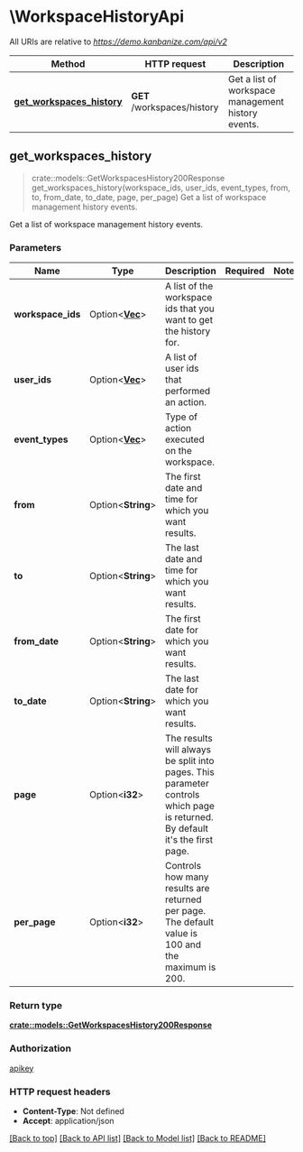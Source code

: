 # \WorkspaceHistoryApi

All URIs are relative to *https://demo.kanbanize.com/api/v2*

Method | HTTP request | Description
------------- | ------------- | -------------
[**get_workspaces_history**](WorkspaceHistoryApi.md#get_workspaces_history) | **GET** /workspaces/history | Get a list of workspace management history events.



## get_workspaces_history

> crate::models::GetWorkspacesHistory200Response get_workspaces_history(workspace_ids, user_ids, event_types, from, to, from_date, to_date, page, per_page)
Get a list of workspace management history events.

Get a list of workspace management history events.

### Parameters


Name | Type | Description  | Required | Notes
------------- | ------------- | ------------- | ------------- | -------------
**workspace_ids** | Option<[**Vec<i32>**](i32.md)> | A list of the workspace ids that you want to get the history for. |  |
**user_ids** | Option<[**Vec<i32>**](i32.md)> | A list of user ids that performed an action. |  |
**event_types** | Option<[**Vec<String>**](String.md)> | Type of action executed on the workspace. |  |
**from** | Option<**String**> | The first date and time for which you want results. |  |
**to** | Option<**String**> | The last date and time for which you want results. |  |
**from_date** | Option<**String**> | The first date for which you want results. |  |
**to_date** | Option<**String**> | The last date for which you want results. |  |
**page** | Option<**i32**> | The results will always be split into pages. This parameter controls which page is returned. By default it's the first page. |  |
**per_page** | Option<**i32**> | Controls how many results are returned per page. The default value is 100 and the maximum is 200. |  |

### Return type

[**crate::models::GetWorkspacesHistory200Response**](getWorkspacesHistory_200_response.md)

### Authorization

[apikey](../README.md#apikey)

### HTTP request headers

- **Content-Type**: Not defined
- **Accept**: application/json

[[Back to top]](#) [[Back to API list]](../README.md#documentation-for-api-endpoints) [[Back to Model list]](../README.md#documentation-for-models) [[Back to README]](../README.md)

